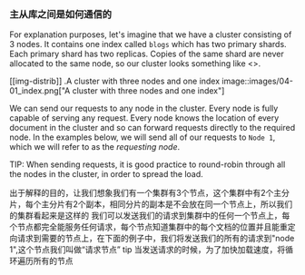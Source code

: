 ### 主从库之间是如何通信的

For explanation purposes, let's imagine that we have a cluster
consisting of 3 nodes. It contains one index called `blogs` which has
two primary shards. Each primary shard has two replicas. Copies of
the same shard are never allocated to the same node, so our cluster
looks something like <<img-distrib>>.

[[img-distrib]]
.A cluster with three nodes and one index
image::images/04-01_index.png["A cluster with three nodes and one index"]

We can send our requests to any node in the cluster. Every node is fully
capable of serving any request.  Every node knows the location of every
document in the cluster and so can forward requests directly to the required
node. In the examples below, we will send all of our requests to `Node 1`,
which we will refer to as  the _requesting node_.

TIP: When sending requests, it is good practice to round-robin through all the
nodes in the cluster, in order to spread the load.

出于解释的目的，让我们想象我们有一个集群有3个节点，这个集群中有2个主分片，每个主分片有2个副本，相同分片的副本是不会放在同一个节点上，所以我们的集群看起来是这样的
我们可以发送我们的请求到集群中的任何一个节点上，每个节点都完全能服务任何请求，每个节点知道集群中的每个文档的位置并且能重定向请求到需要的节点上，在下面的例子中，我们将发送我们的所有的请求到"node 1",这个节点我们叫做“请求节点”
tip 当发送请求的时候，为了加快加载速度，将循环遍历所有的节点
